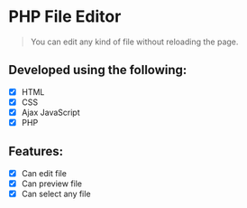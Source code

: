 # PHP File Editor
> You can edit any kind of file without reloading the page.

## Developed using the following:
- [x] HTML
- [x] CSS
- [x] Ajax JavaScript
- [x] PHP

## Features:
- [x] Can edit file
- [x] Can preview file
- [x] Can select any file